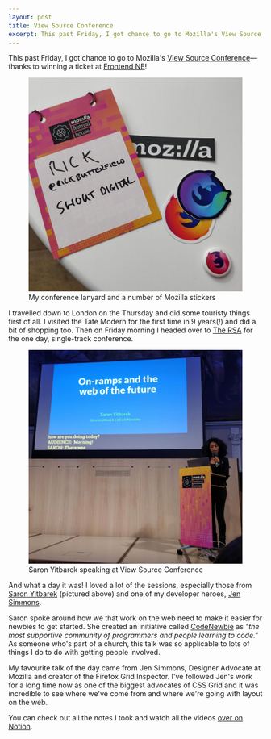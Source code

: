 ```yaml
---
layout: post
title: View Source Conference
excerpt: This past Friday, I got chance to go to Mozilla's View Source Conference&mdash;thanks to winning a ticket at Frontend NE!
---
```


<p class="lead">This past Friday, I got chance to go to Mozilla's <a href="https://viewsourceconf.org">View Source Conference</a>&mdash;thanks to winning a ticket at <a href="https://frontendne.co.uk">Frontend NE</a>!</p>

<figure class="c-figure">
  <img src="/images/blog/2018-10-27/photo1.jpg" alt="My conference lanyard and a number of Mozilla stickers" loading="lazy">
  <figcaption>My conference lanyard and a number of Mozilla stickers</figcaption>
</figure>

I travelled down to London on the Thursday and did some touristy things first of all. I visited the Tate Modern for the first time in 9 years(!) and did a bit of shopping too. Then on Friday morning I headed over to [The RSA](https://www.thersa.org/) for the one day, single-track conference.

<figure class="c-figure">
  <img src="/images/blog/2018-10-27/photo2.jpg" alt="Saron Yitbarek giving a talk at View Source Conference" loading="lazy">
  <figcaption>Saron Yitbarek speaking at View Source Conference</figcaption>
</figure>

And what a day it was! I loved a lot of the sessions, especially those from [Saron Yitbarek](https://www.youtube.com/watch?v=6bMXHg7w8mo) (pictured above) and one of my developer heroes, [Jen Simmons](https://www.youtube.com/watch?v=20QKda7IhJQ).

Saron spoke around how we that work on the web need to make it easier for newbies to get started. She created an initiative called [CodeNewbie](https://www.codenewbie.org/) as <em>"the most supportive community of programmers and people learning to code."</em> As someone who's part of a church, this talk was so applicable to lots of things I do to do with getting people involved.

My favourite talk of the day came from Jen Simmons, Designer Advocate at Mozilla and creator of the Firefox Grid Inspector. I've followed Jen's work for a long time now as one of the biggest advocates of CSS Grid and it was incredible to see where we've come from and where we're going with layout on the web.

You can check out all the notes I took and watch all the videos [over on Notion](https://www.notion.so/rickbutterfield/20181026-View-Source-Conference-9c51f787c15749eaacc1354580528b55).